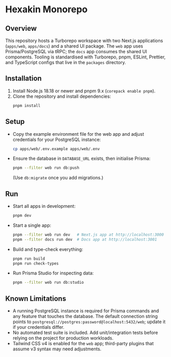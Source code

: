 # Hexakin Monorepo

## Overview

This repository hosts a Turborepo workspace with two Next.js applications (`apps/web`, `apps/docs`) and a shared UI package. The `web` app uses Prisma/PostgreSQL via tRPC; the `docs` app consumes the shared UI components. Tooling is standardised with Turborepo, pnpm, ESLint, Prettier, and TypeScript configs that live in the `packages` directory.

## Installation

1. Install Node.js 18.18 or newer and pnpm 9.x (`corepack enable pnpm`).
2. Clone the repository and install dependencies:
   ```sh
   pnpm install
   ```

## Setup

- Copy the example environment file for the web app and adjust credentials for your PostgreSQL instance:
  ```sh
  cp apps/web/.env.example apps/web/.env
  ```
- Ensure the database in `DATABASE_URL` exists, then initialise Prisma:
  ```sh
  pnpm --filter web run db:push
  ```
  (Use `db:migrate` once you add migrations.)

## Run

- Start all apps in development:
  ```sh
  pnpm dev
  ```
- Start a single app:
  ```sh
  pnpm --filter web run dev   # Next.js app at http://localhost:3000
  pnpm --filter docs run dev  # Docs app at http://localhost:3001
  ```
- Build and type-check everything:
  ```sh
  pnpm run build
  pnpm run check-types
  ```
- Run Prisma Studio for inspecting data:
  ```sh
  pnpm --filter web run db:studio
  ```

## Known Limitations

- A running PostgreSQL instance is required for Prisma commands and any feature that touches the database. The default connection string points to `postgresql://postgres:password@localhost:5432/web`; update it if your credentials differ.
- No automated test suite is included. Add unit/integration tests before relying on the project for production workloads.
- Tailwind CSS v4 is enabled for the `web` app; third-party plugins that assume v3 syntax may need adjustments.